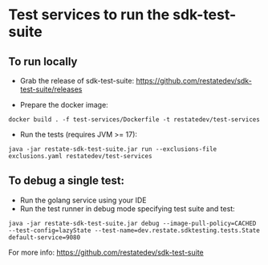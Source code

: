 # Test services to run the sdk-test-suite

## To run locally

* Grab the release of sdk-test-suite: https://github.com/restatedev/sdk-test-suite/releases

* Prepare the docker image: 
```shell
docker build . -f test-services/Dockerfile -t restatedev/test-services
```

* Run the tests (requires JVM >= 17):
```shell
java -jar restate-sdk-test-suite.jar run --exclusions-file exclusions.yaml restatedev/test-services
```

## To debug a single test:

* Run the golang service using your IDE
* Run the test runner in debug mode specifying test suite and test:
```shell
java -jar restate-sdk-test-suite.jar debug --image-pull-policy=CACHED --test-config=lazyState --test-name=dev.restate.sdktesting.tests.State default-service=9080
```

For more info: https://github.com/restatedev/sdk-test-suite